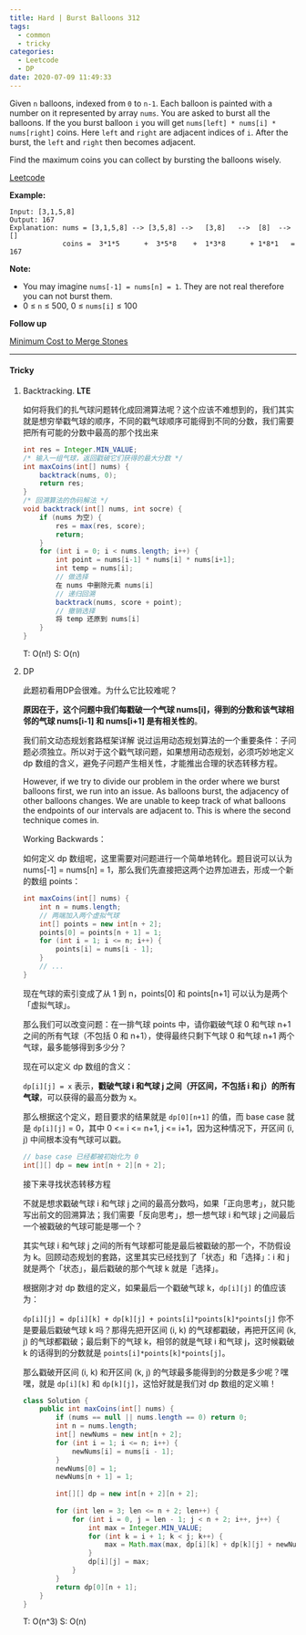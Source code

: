 ```yaml
---
title: Hard | Burst Balloons 312
tags:
  - common
  - tricky
categories:
  - Leetcode
  - DP
date: 2020-07-09 11:49:33
---
```


Given `n` balloons, indexed from `0` to `n-1`. Each balloon is painted with a number on it represented by array `nums`. You are asked to burst all the balloons. If the you burst balloon `i` you will get `nums[left] * nums[i] * nums[right]` coins. Here `left` and `right` are adjacent indices of `i`. After the burst, the `left` and `right` then becomes adjacent.

Find the maximum coins you can collect by bursting the balloons wisely.

[Leetcode](https://leetcode.com/problems/burst-balloons/)

<!--more-->

**Example:**

```
Input: [3,1,5,8]
Output: 167 
Explanation: nums = [3,1,5,8] --> [3,5,8] -->   [3,8]   -->  [8]  --> []
             coins =  3*1*5      +  3*5*8    +  1*3*8      + 1*8*1   = 167
```

**Note:**

- You may imagine `nums[-1] = nums[n] = 1`. They are not real therefore you can not burst them.
- 0 ≤ `n` ≤ 500, 0 ≤ `nums[i]` ≤ 100

**Follow up**

[Minimum Cost to Merge Stones](https://leetcode.com/problems/minimum-cost-to-merge-stones/)

---

#### Tricky 

1. Backtracking.  **LTE**

   如何将我们的扎气球问题转化成回溯算法呢？这个应该不难想到的，我们其实就是想穷举戳气球的顺序，不同的戳气球顺序可能得到不同的分数，我们需要把所有可能的分数中最高的那个找出来

   ```java
   int res = Integer.MIN_VALUE;
   /* 输入一组气球，返回戳破它们获得的最大分数 */
   int maxCoins(int[] nums) {
       backtrack(nums, 0); 
       return res;
   }
   /* 回溯算法的伪码解法 */
   void backtrack(int[] nums, int socre) {
       if (nums 为空) {
           res = max(res, score);
           return;
       }
       for (int i = 0; i < nums.length; i++) {
           int point = nums[i-1] * nums[i] * nums[i+1];
           int temp = nums[i];
           // 做选择
           在 nums 中删除元素 nums[i]
           // 递归回溯
           backtrack(nums, score + point);
           // 撤销选择
           将 temp 还原到 nums[i]
       }
   }
   ```

   T: O(n!)			S: O(n)

2. DP

   此题初看用DP会很难。为什么它比较难呢？

   **原因在于，这个问题中我们每戳破一个气球 nums[i]，得到的分数和该气球相邻的气球 nums[i-1] 和 nums[i+1] 是有相关性的**。

   我们前文动态规划套路框架详解 说过运用动态规划算法的一个重要条件：子问题必须独立。所以对于这个戳气球问题，如果想用动态规划，必须巧妙地定义 dp 数组的含义，避免子问题产生相关性，才能推出合理的状态转移方程。

   However, if we try to divide our problem in the order where we burst balloons first, we run into an issue. As balloons burst, the adjacency of other balloons changes. We are unable to keep track of what balloons the endpoints of our intervals are adjacent to. This is where the second technique comes in.

   Working Backwards：

   如何定义 dp 数组呢，这里需要对问题进行一个简单地转化。题目说可以认为 nums[-1] = nums[n] = 1，那么我们先直接把这两个边界加进去，形成一个新的数组 points：

   ```java
   int maxCoins(int[] nums) {
       int n = nums.length;
       // 两端加入两个虚拟气球
       int[] points = new int[n + 2];
       points[0] = points[n + 1] = 1;
       for (int i = 1; i <= n; i++) {
           points[i] = nums[i - 1];
       }
       // ...
   }
   ```

   现在气球的索引变成了从 1 到 n，points[0] 和 points[n+1] 可以认为是两个「虚拟气球」。

   那么我们可以改变问题：在一排气球 points 中，请你戳破气球 0 和气球 n+1 之间的所有气球（不包括 0 和 n+1），使得最终只剩下气球 0 和气球 n+1 两个气球，最多能够得到多少分？

   现在可以定义 dp 数组的含义：

   `dp[i][j] = x` 表示，**戳破气球 i 和气球 j 之间（开区间，不包括 i 和 j）的所有气球**，可以获得的最高分数为 x。

   那么根据这个定义，题目要求的结果就是 `dp[0][n+1]` 的值，而 base case 就是 `dp[i][j]` = 0，其中 0 <= i <= n+1, j <= i+1，因为这种情况下，开区间 (i, j) 中间根本没有气球可以戳。

   ```java
   // base case 已经都被初始化为 0
   int[][] dp = new int[n + 2][n + 2];
   ```

   接下来寻找状态转移方程

   不就是想求戳破气球 i 和气球 j 之间的最高分数吗，如果「正向思考」，就只能写出前文的回溯算法；我们需要「反向思考」，想一想气球 i 和气球 j 之间最后一个被戳破的气球可能是哪一个？

   其实气球 i 和气球 j 之间的所有气球都可能是最后被戳破的那一个，不防假设为 k。回顾动态规划的套路，这里其实已经找到了「状态」和「选择」：i 和 j 就是两个「状态」，最后戳破的那个气球 k 就是「选择」。

   根据刚才对 dp 数组的定义，如果最后一个戳破气球 k，`dp[i][j]` 的值应该为：

   `dp[i][j] = dp[i][k] + dp[k][j] + points[i]*points[k]*points[j]`
   你不是要最后戳破气球 k 吗？那得先把开区间 (i, k) 的气球都戳破，再把开区间 (k, j) 的气球都戳破；最后剩下的气球 k，相邻的就是气球 i 和气球 j，这时候戳破 k 的话得到的分数就是 `points[i]*points[k]*points[j]`。

   那么戳破开区间 (i, k) 和开区间 (k, j) 的气球最多能得到的分数是多少呢？嘿嘿，就是 `dp[i][k]` 和 `dp[k][j]`，这恰好就是我们对 dp 数组的定义嘛！

   ```java
   class Solution {
       public int maxCoins(int[] nums) {
           if (nums == null || nums.length == 0) return 0;
           int n = nums.length;
           int[] newNums = new int[n + 2];
           for (int i = 1; i <= n; i++) {
               newNums[i] = nums[i - 1];
           }
           newNums[0] = 1;
           newNums[n + 1] = 1;
           
           int[][] dp = new int[n + 2][n + 2];
           
           for (int len = 3; len <= n + 2; len++) {
               for (int i = 0, j = len - 1; j < n + 2; i++, j++) {
                   int max = Integer.MIN_VALUE;
                   for (int k = i + 1; k < j; k++) {
                       max = Math.max(max, dp[i][k] + dp[k][j] + newNums[i] * newNums[k] * newNums[j]);
                   }
                   dp[i][j] = max;
               }
           }
           return dp[0][n + 1];
       }
   }
   ```

   T: O(n^3)			S: O(n)